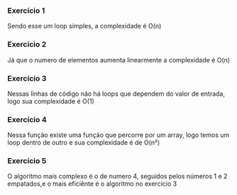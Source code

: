 ### Exercício 1

Sendo esse um loop simples, a complexidade é O(n)

### Exercício 2

Já que o numero de elementos aumenta linearmente a complexidade é O(n)

### Exercício 3

Nessas linhas de código não há loops que dependem do valor de entrada, logo sua complexidade é O(1)

### Exercício 4

Nessa função existe uma função que percorre por um array, logo temos um loop dentro de outro e sua complexidade é de O(n²)

### Exercício 5 

O algoritmo mais complexo é o de numero 4, seguidos pelos números 1 e 2 empatados,e o mais eficiênte é o algoritmo no exercício 3